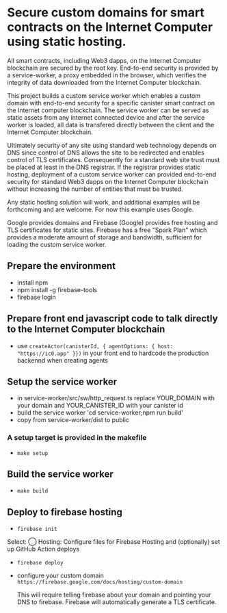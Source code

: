 # Secure custom domains for smart contracts on the Internet Computer using static hosting.

All smart contracts, including Web3 dapps, on the Internet Computer blockchain are secured by
the root key.  End-to-end security is provided by a service-worker, a proxy embedded in
the browser, which verifies the integrity of data downloaded from the Internet Computer blockchain.

This project builds a custom service worker which enables a custom domain with
end-to-end security for a specific canister smart contract on the Internet computer blockchain.
The service worker can be served as static assets from any internet connected device and after
the service worker is loaded, all data is transfered directly between the client and the
Internet Computer blockchain.

Ultimately security of any site using standard web technology depends on DNS since control of DNS allows
the site to be redirected and enables control of TLS certificates.  Consequently for a standard web site
trust must be placed at least in the DNS registrar.  If the registrar provides static hosting, deployment
of a custom service worker can provided end-to-end security for standard Web3 dapps on the Internet Computer
blockchain without increasing the number of entities that must be trusted.

Any static hosting solution will work, and additional examples will be forthcoming and are welcome.
For now this example uses Google.

Google provides domains and Firebase (Google) provides free hosting and TLS certificates for static sites.
Firebase has a free "Spark Plan" which provides a moderate amount of
storage and bandwidth, sufficient for loading the custom service worker.

## Prepare the environment
* install npm
* npm install -g firebase-tools
* firebase login

## Prepare front end javascript code to talk directly to the Internet Computer blockchain
* use `createActor(canisterId, { agentOptions: { host: "https://ic0.app" }})` in your front end to hardcode the production backennd when creating agents

## Setup the service worker
* in service-worker/src/sw/http\_request.ts replace YOUR\_DOMAIN with your domain and YOUR\_CANISTER_ID with your canister id
* build the service worker 'cd service-worker;npm run build'
* copy from service-worker/dist to public

### A setup target is provided in the makefile
* `make setup`

## Build the service worker
* `make build`

## Deploy to firebase hosting
* `firebase init`

 Select:
 ◯ Hosting: Configure files for Firebase Hosting and (optionally) set up GitHub Action deploys

* `firebase deploy`
* configure your custom domain `https://firebase.google.com/docs/hosting/custom-domain`

  This will require telling firebase about your domain and pointing your DNS to firebase.
  Firebase will automatically generate a TLS certificate.
